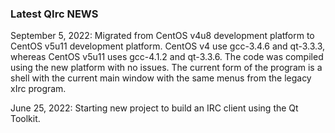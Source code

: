 ### Latest QIrc NEWS

September 5, 2022:
Migrated from CentOS v4u8 development platform to CentOS v5u11 development platform.
CentOS v4 use gcc-3.4.6 and qt-3.3.3, whereas CentOS v5u11 uses gcc-4.1.2 and qt-3.3.6.
The code was compiled using the new platform with no issues.
The current form of the program is a shell with the current main window with the same menus from the legacy xIrc program.

June 25, 2022:
Starting new project to build an IRC client using the Qt Toolkit.
